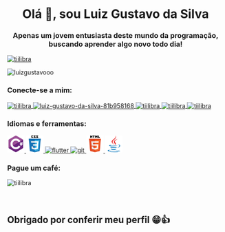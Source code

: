 <h1 align = "center"> Olá 👋, sou Luiz Gustavo da Silva </h1>
<h3 align = "center"> Apenas um jovem entusiasta deste mundo da programação, buscando aprender algo novo todo dia! </h3>

<p align = "left"> <a href="https://twitter.com/tiilibra" target="blank"> <img src="https://img.shields.io/twitter/follow/tiilibra?logo=twitter&style=for-the-badge "alt="tiilibra"/> </a> </p>
<p align="left"> <img src="https://komarev.com/ghpvc/?username=luizgustavooo&label=Profile%20views&color=0e75b6&style=flat" alt = "luizgustavooo" /> </p>

<h3 align="left"> Conecte-se a mim: </h3>
<p align="left">
<a href="https://twitter.com/tiilibra"> <img align="center" src="https://raw.githubusercontent.com/rahuldkjain/github-profile-readme-generator/master/src/images/icons/Social/twitter.svg "alt ="tiilibra"height="30"width="40"/> </a>
<a href="https://linkedin.com/in/luiz-gustavo-da-silva-81b958168" target="blank"> <img align="center" src="https://raw.githubusercontent.com/rahuldkjain/github-profile-readme-generator/master/src/images/icons/Social/linked-in-alt.svg"alt="luiz-gustavo-da-silva-81b958168"height="30"width="40"/> </a>
<a href="https://fb.com/tiilibra" target="blank"> <img align="center"src="https://raw.githubusercontent.com/rahuldkjain/github-profile-readme-generator/master/src/images/icons/Social/facebook.svg"alt="tiilibra"height="30"width="40"/> </a>
<a href ="https://instagram.com/tiilibra "target="blank"> <img align="center"src="https://raw.githubusercontent.com/rahuldkjain/github-profile-readme-generator/master/src/images/icons/Social/instagram.svg "alt="tiilibra"height="30"width="40" /> </a>
<a href="https://www.youtube.com/c/tiilibra" target="blank"> <img align="center" src ="https://raw.githubusercontent.com/rahuldkjain/github-profile-readme-generator/master/src/images/icons/Social/youtube.svg "alt ="tiilibra"height="30"width="40"/> </a>
</p>

<h3 align ="left"> Idiomas e ferramentas: </h3>
 <p align = "left"> <a href="https://www.w3schools.com/cs/" target="_blank"> <img src="https://raw.githubusercontent.com/devicons/devicon/master/icons/csharp/csharp-original.svg "alt =" csharp "width =" 40 "height =" 40 "/> </a> 
 <a href ="https://www.w3schools.com/css/ "target ="_blank"> <img src="https://raw.githubusercontent.com/devicons/devicon/master/icons/css3/css3-original-wordmark.svg "alt="css3"width="40"height="40"/> </a> 
 <a href="https://flutter.dev" target="_blank"> <img src="https://www.vectorlogo.zone/logos/flutterio/flutterio-icon.svg"alt="flutter"width="30"height="40"/> </a>
 <a href="https://git-scm.com/" target="_blank"> <img src="https://www.vectorlogo.zone/logos/git-scm/git-scm-icon.svg"alt="git"width="40"height="40"/> </a> 
 <a href ="https://github.com/Luizgustavoo/progbrr" target="_ blank"> <img src="https://raw.githubusercontent.com/devicons/devicon/master/icons/html5/html5-original-wordmark.svg"alt="html5"width="40"height="40"/> </a>
 <a href="https://bit.ly/SistemaDX" target="_blank"> <img src ="https://raw.githubusercontent.com/devicons/devicon/master/icons/java/java-original.svg "alt="java"width="40"height="40"/> </a> </p>
 
<h3 align="left"> Pague um café: </h3>
<p> <a href="https://www.buymeacoffee.com/tiilibra"> <img align="left" src="https://cdn.buymeacoffee.com/buttons/v2/default-yellow.png"height="50"width="210"alt="tiilibra"/> </a> </p> <br> <br>
<br>


<h2 align="left"> Obrigado por conferir meu perfil 😁👍 </h2>
